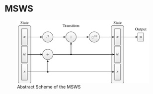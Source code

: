# MSWS

<figure>
    <img src="/images/msws_scheme.png" />
    <figcaption>Abstract Scheme of the MSWS</figcaption>
</figure>